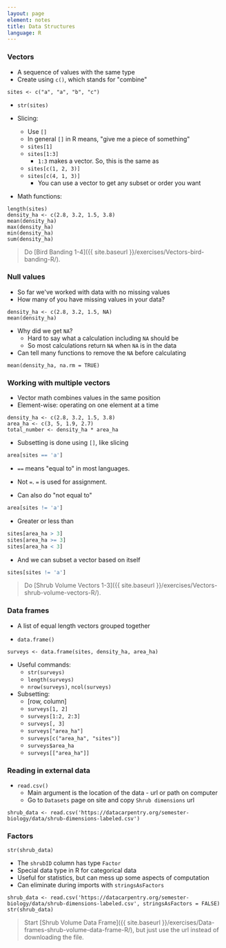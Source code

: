 ```yaml
---
layout: page
element: notes
title: Data Structures
language: R
--- 
```


### Vectors

* A sequence of values with the same type
* Create using `c()`, which stands for "combine"

```
sites <- c("a", "a", "b", "c")
```

* `str(sites)` 
	
* Slicing:
    * Use `[]`
    * In general `[]` in R means, "give me a piece of something"
    * `sites[1]` 
    * `sites[1:3]`
        * `1:3` makes a vector. So, this is the same as
    * `sites[c(1, 2, 3)]` 
    * `sites[c(4, 1, 3)]`
        * You can use a vector to get any subset or order you want


* Math functions:

```
length(sites)
density_ha <- c(2.8, 3.2, 1.5, 3.8)
mean(density_ha)
max(density_ha)
min(density_ha)
sum(density_ha)
```

> Do [Bird Banding 1-4]({{ site.baseurl }}/exercises/Vectors-bird-banding-R/).

### Null values

* So far we've worked with data with no missing values
* How many of you have missing values in your data?

```
density_ha <- c(2.8, 3.2, 1.5, NA)
mean(density_ha)
```
* Why did we get `NA`?
    * Hard to say what a calculation including `NA` should be
    * So most calculations return `NA` when `NA` is in the data
* Can tell many functions to remove the `NA` before calculating

```
mean(density_ha, na.rm = TRUE)
```

### Working with multiple vectors

* Vector math combines values in the same position
* Element-wise: operating on one element at a time

```
density_ha <- c(2.8, 3.2, 1.5, 3.8)
area_ha <- c(3, 5, 1.9, 2.7)
total_number <- density_ha * area_ha
```

* Subsetting is done using `[]`, like slicing

```r
area[sites == 'a']
```

* `==` means "equal to" in most languages.
* Not `=`. `=` is used for assignment.

* Can also do "not equal to"

```r
area[sites != 'a']
```

* Greater or less than

```r
sites[area_ha > 3]
sites[area_ha >= 3]
sites[area_ha < 3]
```

* And we can subset a vector based on itself

```r
sites[sites != 'a']
```

> Do [Shrub Volume Vectors 1-3]({{ site.baseurl }}/exercises/Vectors-shrub-volume-vectors-R/).

### Data frames

* A list of equal length vectors grouped together

* `data.frame()`

```
surveys <- data.frame(sites, density_ha, area_ha)
```

* Useful commands: 
    * `str(surveys)`
    * `length(surveys)`
    * `nrow(surveys)`, `ncol(surveys)`
* Subsetting:
    * [row, column]
    * `surveys[1, 2]`
    * `surveys[1:2, 2:3]`
    * `surveys[, 3]`
    * `surveys["area_ha"]`
    * `surveys[c("area_ha", "sites")]`
    * `surveys$area_ha`
    * `surveys[["area_ha"]]`


### Reading in external data

* `read.csv()`
    * Main argument is the location of the data - url or path on computer
    * Go to `Datasets` page on site and copy `Shrub dimensions` url
  
```
shrub_data <- read.csv('https://datacarpentry.org/semester-biology/data/shrub-dimensions-labeled.csv')
```

### Factors

```
str(shrub_data)
```

* The `shrubID` column has type `Factor`
* Special data type in R for categorical data
* Useful for statistics, but can mess up some aspects of computation
* Can eliminate during imports with `stringsAsFactors`

```
shrub_data <- read.csv('https://datacarpentry.org/semester-biology/data/shrub-dimensions-labeled.csv', stringsAsFactors = FALSE)
str(shrub_data)
```

> Start [Shrub Volume Data Frame]({{ site.baseurl }}/exercises/Data-frames-shrub-volume-data-frame-R/), but just use the url instead of downloading the file.
